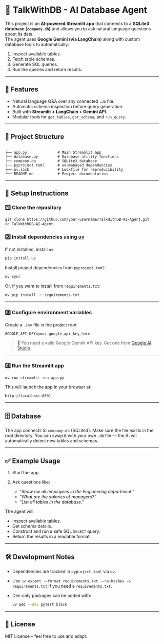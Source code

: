 
# 🧠 TalkWithDB -  AI Database Agent

This project is an **AI-powered Streamlit app** that connects to a **SQLite3 database (`company.db`)** and allows you to ask natural language questions about its data.  
The agent uses **Google Gemini (via LangChain)** along with custom database tools to automatically:
1. Inspect available tables.
2. Fetch table schemas.
3. Generate SQL queries.
4. Run the queries and return results.

---

## 🚀 Features
- Natural language Q&A over any connected `.db` file.
- Automatic schema inspection before query generation.
- Built with **Streamlit + LangChain + Gemini API**.
- Modular tools for `get_tables`, `get_schema`, and `run_query`.

---

## 📂 Project Structure
````
.
├── app.py              # Main Streamlit app
├── database.py         # Database utility functions
├── company.db          # SQLite3 database
├── pyproject.toml      # uv-managed dependencies
├── uv.lock             # Lockfile for reproducibility
└── README.md           # Project documentation

````

---

## 🔧 Setup Instructions

### 1️⃣ Clone the repository
```bash
git clone https://github.com/your-username/TalkWithDB-AI-Agent.git
cd TalkWithDB-AI-Agent
````

### 2️⃣ Install dependencies using [uv](https://github.com/astral-sh/uv)

If not installed, install `uv`:

```bash
pip install uv
```

Install project dependencies from `pyproject.toml`:

```bash
uv sync
```

Or, if you want to install from `requirements.txt`:

```bash
uv pip install -r requirements.txt
```

---

### 3️⃣ Configure environment variables

Create a `.env` file in the project root:

```env
GOOGLE_API_KEY=your_google_api_key_here
```

> 🔑 You need a valid Google Gemini API key.
> Get one from [Google AI Studio](https://aistudio.google.com/).

---

### 4️⃣ Run the Streamlit app

```bash
uv run streamlit run app.py
```

This will launch the app in your browser at:

```
http://localhost:8501
```

---

## 🗄️ Database

The app connects to `company.db` (SQLite3).
Make sure the file exists in the root directory.
You can swap it with your own `.db` file — the AI will automatically detect new tables and schemas.

---

## ✅ Example Usage

1. Start the app.
2. Ask questions like:

   * *"Show me all employees in the Engineering department."*
   * *"What are the salaries of managers?"*
   * *"List all tables in the database."*

The agent will:

* Inspect available tables.
* Get schema details.
* Construct and run a safe SQL `SELECT` query.
* Return the results in a readable format.

---

## 🛠️ Development Notes

* Dependencies are tracked in `pyproject.toml` via `uv`.
* Use `uv export --format requirements.txt --no-hashes -o requirements.txt` if you need a `requirements.txt`.
* Dev-only packages can be added with:

  ```bash
  uv add --dev pytest black
  ```

---

## 📜 License

MIT License – feel free to use and adapt.

